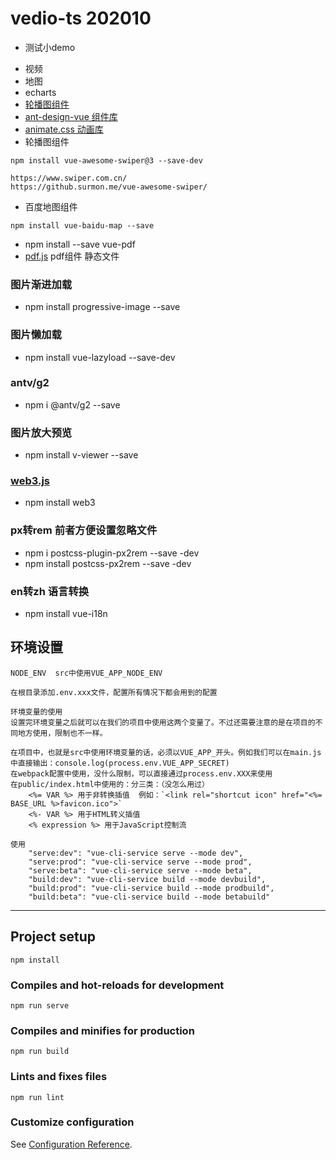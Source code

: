 # vedio-ts 202010

* 测试小demo
- 视频
- 地图
- echarts
- [轮播图组件](https://www.npmjs.com/package/wxp-swiper)
- [ant-design-vue 组件库](https://www.antdv.com/docs/vue/getting-started-cn/)
- [animate.css 动画库](https://animate.style/#usage)
- 轮播图组件
```
npm install vue-awesome-swiper@3 --save-dev

https://www.swiper.com.cn/
https://github.surmon.me/vue-awesome-swiper/
```
- 百度地图组件
```
npm install vue-baidu-map --save
```
- npm install --save vue-pdf
- [pdf.js](https://jackiehao.blog.csdn.net/article/details/109453645) pdf组件 静态文件

### 图片渐进加载
- npm install progressive-image --save
### 图片懒加载
- npm install vue-lazyload --save-dev

### antv/g2
-  npm i @antv/g2 --save

### 图片放大预览
- npm install v-viewer --save

### [web3.js](https://web3.tryblockchain.org/web3-js-in-action.html)
- npm install web3

### px转rem 前者方便设置忽略文件
- npm i postcss-plugin-px2rem  --save -dev
- npm install postcss-px2rem --save -dev


### en转zh 语言转换
- npm install vue-i18n

## 环境设置
```
NODE_ENV  src中使用VUE_APP_NODE_ENV

在根目录添加.env.xxx文件，配置所有情况下都会用到的配置

环境变量的使用
设置完环境变量之后就可以在我们的项目中使用这两个变量了。不过还需要注意的是在项目的不同地方使用，限制也不一样。

在项目中，也就是src中使用环境变量的话，必须以VUE_APP_开头。例如我们可以在main.js中直接输出：console.log(process.env.VUE_APP_SECRET)
在webpack配置中使用，没什么限制，可以直接通过process.env.XXX来使用
在public/index.html中使用的：分三类：（没怎么用过）
	<%= VAR %> 用于非转换插值  例如：`<link rel="shortcut icon" href="<%= BASE_URL %>favicon.ico">`
	<%- VAR %> 用于HTML转义插值
	<% expression %> 用于JavaScript控制流  
	
使用
	"serve:dev": "vue-cli-service serve --mode dev",
	"serve:prod": "vue-cli-service serve --mode prod",
	"serve:beta": "vue-cli-service serve --mode beta",
	"build:dev": "vue-cli-service build --mode devbuild",
	"build:prod": "vue-cli-service build --mode prodbuild",
	"build:beta": "vue-cli-service build --mode betabuild"
```

--------------------------------------

## Project setup
```
npm install
```

### Compiles and hot-reloads for development
```
npm run serve
```

### Compiles and minifies for production
```
npm run build
```

### Lints and fixes files
```
npm run lint
```

### Customize configuration
See [Configuration Reference](https://cli.vuejs.org/config/).
